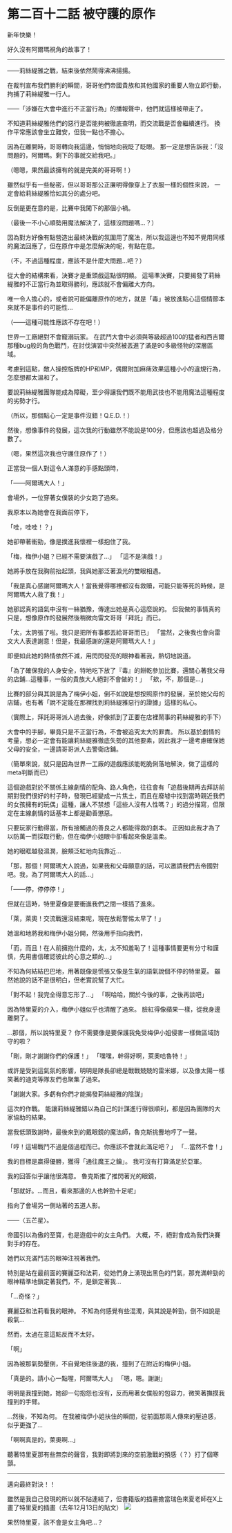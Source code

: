 # 第二百十二話 被守護的原作

新年快樂！

好久沒有阿爾瑪視角的故事了！

---

——莉絲緹雅之戰，結束後依然鬧得沸沸揚揚。

在裁判宣布我們勝利的瞬間，哥哥他們帝國貴族和其他國家的重要人物立即行動，拘捕了莉絲緹雅一行人。

——「涉嫌在大會中進行不正當行為」的播報聲中，他們就這樣被帶走了。

不知道莉絲緹雅他們的惡行是否能夠被徹底查明，而交流戰是否會繼續進行。
換作平常應該會坐立難安，但我一點也不擔心。

因為在離開時，哥哥轉向我這邊，悄悄地向我眨了眨眼。
那一定是想告訴我：「沒問題的，阿爾瑪。剩下的事就交給我吧。」

（嗯嗯，果然最該擁有的就是完美的哥哥啊！）

雖然似乎有一些秘密，但以哥哥那公正廉明得像穿上了衣服一樣的個性來說，
一定會給莉絲緹雅恰如其分的處分吧。

反倒是更在意的是，比賽中我闖下的那個小禍。

（最後一不小心順勢用魔法解決了，這樣沒問題嗎...？）

因為對方好像有點營造出最終決戰的氛圍用了魔法，所以我這邊也不知不覺用同樣的魔法回應了，但在原作中是怎麼解決的呢，有點在意。

（不，不過這種程度，應該不是什麼大問題...吧？）

從大會的結構來看，決賽才是重頭戲這點很明顯。
這場準決賽，只要揭發了莉絲緹雅的不正當行為並取得勝利，應該就不會偏離大方向。

唯一令人擔心的，或者說可能偏離原作的地方，就是「毒」被放進點心這個情節本來就不是事件的可能性...

（——這種可能性應該不存在吧！）

世界一工廠絕對不會寵溺玩家。
在武鬥大會中必須與等級超過100的猛者和西吉爾那種bug般的角色戰鬥，在討伐演習中突然被丟進了滿是90多級怪物的深層區域。

考慮到這點，敵人操控版牌的HP和MP，偶爾附加麻痺效果這種小小的違規行為，怎麼想都太溫和了。

要說莉絲緹雅團隊能成為障礙，至少得讓我們既不能用武技也不能用魔法這種程度的劣勢才行。

（所以，那個點心一定是事件沒錯！Q.E.D.！）

然後，想像事件的發展，這次我的行動雖然不能說是100分，但應該也超過及格分數了。

（嗯，果然這次我也守護住原作了！）

正當我一個人對這令人滿意的手感點頭時，

「——阿爾瑪大人！」

會場外，一位穿著女僕裝的少女跑了過來。

我原本以為她會在我面前停下，

「哇，哇哇！？」

她卻帶著衝勁，像是撲進我懷裡一樣抱住了我。

「梅，梅伊小姐？已經不需要演戲了...」
「這不是演戲！」

她將手放在我胸前抬起頭，我與她那泛著淚光的雙眼相遇。

「我是真心感謝阿爾瑪大人！當我覺得哪裡都沒有救贖，可能只能等死的時候，是阿爾瑪大人救了我！」

她那認真的語氣中沒有一絲猶豫，傳達出她是真心這麼說的。
但我做的事情真的只是，想像原作的發展然後稍微向雷文哥哥「拜託」而已。

「太，太誇張了啦。我只是把所有事都丟給哥哥而已」
「當然，之後我也會向雷文大人表達謝意！但是，我最感謝的還是阿爾瑪大人！」

即便如此她的熱情依然不減，用閃閃發亮的眼神看著我，熱切地說道。

「為了確保我的人身安全，特地吃下放了『毒』的餅乾參加比賽，還關心著我父母的店鋪...這種事，一般的貴族大人絕對不會做的！」
「欸，不，那個是...」

比賽的部分與其說是為了梅伊小姐，倒不如說是想按照原作的發展，至於她父母的店鋪，也有著「說不定能在那裡找到莉絲緹雅惡行的證據」這樣的私心。

（實際上，拜託哥哥派人過去後，好像抓到了正要在店裡鬧事的莉絲緹雅的手下）

大會中的手腳，畢竟只是不正當行為，不會被追究太大的罪責。
所以基於劇情的考量，想必一定會有能讓莉絲緹雅徹底失勢的其他要素，因此我才一邊考慮確保她父母的安全，一邊請哥哥派人去警衛店鋪。

（簡單來說，就只是因為世界一工廠的遊戲應該能乾脆俐落地解決，做了這樣的meta判斷而已）

這個遊戲對於不關係主線劇情的配角、路人角色，往往會有「遊戲後期再去拜訪前期對我們很好的村子時，發現已經變成一片焦土，而且在廢墟中找到當時親近我們的女孩擁有的玩偶」這種，讓人不禁想「這些人沒有人性嗎？」的過分描寫，但限定在主線劇情的話基本上都是勸善懲惡。

只要玩家行動得當，所有接觸過的善良之人都能得救的劇本。
正因如此我才為了以防萬一而採取行動，但在梅伊小姐眼中卻看起來像是溫柔。

她的眼眶越發濕潤，臉頰泛紅地向我靠近...

「那，那個！阿爾瑪大人說過，如果我和父母願意的話，可以邀請我們去帝國對吧。我，為了阿爾瑪大人的話...」

「——停，停停停！」

但就在這時，特里夏像是要衝進我們之間一樣插了進來。

「萊，萊奧！交流戰還沒結束呢，現在放鬆警惕太早了！」

她溫和地將我和梅伊小姐分開，然後用手指向我們，

「而，而且！在人前擁抱什麼的，太，太不知羞恥了！這種事情要更有分寸和謹慎，先用書信確認彼此的心意之類的...」

不知為何結結巴巴地，用著既像是慌張又像是生氣的語氣說個不停的特里夏。
雖然她說的話不是很明白，但老實說幫了大忙。

「對不起！我完全得意忘形了...」
「啊哈哈，關於今後的事，之後再談吧」

因為特里夏的介入，梅伊小姐似乎也清醒了過來。
臉紅得像蘋果一樣，從我身邊離開了。

...那個，所以說特里夏？
你不需要像是要保護我免受梅伊小姐侵害一樣做區域防守的啦？

「剛，剛才謝謝你們的保護！」
「嘿嘿，幹得好啊，萊奧哈魯特！」

或許是受到這氣氛的影響，明明是隊長卻總是戰戰兢兢的雷米娜，以及像太陽一樣笑著的迪克等隊友們也聚集了過來。

「謝謝大家。多虧有你們才能揭發莉絲緹雅的陰謀」

這次的作戰。
能讓莉絲緹雅錯以為自己的計謀進行得很順利，都是因為團隊的大家協助的結果。

當我低頭致謝時，最後來到的戴眼鏡的魔法師，魯克斯挑釁地哼了一聲。

「哼！這場戰鬥不過是個過程而已。你應該不會就此滿足吧？」
「...當然不會！」

我的目標是贏得優勝，獲得「通往魔王之鑰」。
我可沒有打算滿足於亞軍。

我的回答似乎讓他很滿意。
魯克斯推了推閃著光的眼鏡，

「那就好。...而且，看來那邊的人也幹勁十足呢」

指向了會場另一側站著的五道人影。

——〈五芒星〉。

帝國引以為傲的至寶，也是遊戲中的女主角們。
大概，不，絕對會成為我們決賽對手的存在。

她們以充滿鬥志的眼神注視著我們。

特別是站在最前面的賽麗亞和法莉，從她們身上湧現出黑色的鬥氣，那充滿幹勁的眼神精準地鎖定著我們，不，是鎖定著我...

「...奇怪？」

賽麗亞和法莉看我的眼神。
不知為何感覺有些混濁，與其說是幹勁，倒不如說是殺氣...

然而，太過在意這點反而不太好。

「啊」

因為被那氣勢壓倒，不自覺地往後退的我，撞到了在附近的梅伊小姐。

「真是的。請小心一點喔，阿爾瑪大人」
「嗯，嗯。謝謝」

明明是我撞到她，她卻一句抱怨也沒有，反而用著女僕般的包容力，微笑著撫摸我撞到的手臂。

...然後，不知為何。
在我被梅伊小姐扶住的瞬間，從前面那兩人傳來的壓迫感，似乎更強了...

「啊啊真是的，萊奧啊...」

聽著特里夏那有些無奈的聲音，我對即將到來的空前激戰的預感（？）打了個寒顫。

---

邁向最終對決！！

雖然是我自己發現的所以就不貼連結了，但書籍版的插畫擔當瑞色來夏老師在X上畫了特里夏的插畫（去年12月13日的貼文）
![](https://pbs.twimg.com/media/GeqmIAHbsAApH5h?format=jpg&name=large)

果然特里夏，該不會是女主角吧...？